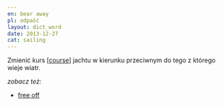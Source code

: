 ```yaml
---
en: bear away
pl: odpaść
layout: dict_word
date: 2013-12-27
cat: sailing
---
```


Zmienić kurs [[course](/dict/course.html)] jachtu w kierunku przeciwnym do tego z którego wieje wiatr.

*zobacz też:*

* [free off](/dict/free-off.html)
